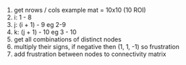 1. get nrows / cols
example mat = 10x10 (10 ROI)
2. i: 1 - 8
3. j: (i + 1) - 9 eg 2-9
4. k: (j + 1) - 10 eg 3 - 10
5. get all combinations of distinct nodes
6. multiply their signs, if negative then (1, 1, -1) so frustration
7. add frustration between nodes to connectivity matrix